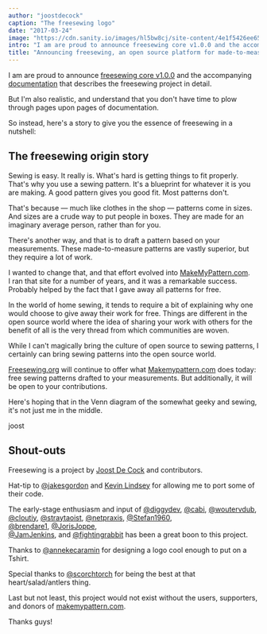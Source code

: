 ```yaml
---
author: "joostdecock"
caption: "The freesewing logo"
date: "2017-03-24"
image: "https://cdn.sanity.io/images/hl5bw8cj/site-content/4e1f5426ee6578ef31d9c18a1de9b4beef15836b-2000x1125.jpg"
intro: "I am are proud to announce freesewing core v1.0.0 and the accompanying documentation that describes the freesewing project in detail."
title: "Announcing freesewing, an open source platform for made-to-measure sewing patterns [No traducido]"
---
```


I am are proud to announce [freesewing core v1.0.0](https://github.com/freesewing/core) and the accompanying [documentation](/docs) that describes the freesewing project in detail.              

But I'm also realistic, and understand that you don't have time to plow through pages upon pages of documentation.

So instead, here's a story to give you the essence of freesewing in a nutshell:

## The freesewing origin story
Sewing is easy. It really is.
What's hard is getting things to fit properly.
That's why you use a sewing pattern.
It's a blueprint for whatever it is you are making.
A good pattern gives you good fit. Most patterns don't.

That's because &mdash; much like clothes in the shop &mdash; patterns come in sizes.
And sizes are a crude way to put people in boxes.
They are made for an imaginary average person, rather than for you.

There's another way, and that is to draft a pattern based on your measurements.
These made-to-measure patterns are vastly superior, but they require a lot of work.

I wanted to change that, and that effort evolved into [MakeMyPattern.com](https://makemypattern.com/).     
I ran that site for a number of years, and it was a remarkable success.
Probably helped by the fact that I gave away all patterns for free.

In the world of home sewing, it tends to require a bit of explaining why one would choose to give away their work for free.
Things are different in the open source world where the idea of sharing your work with others for the benefit of all is the very thread from which communities are woven.

While I can't magically bring the culture of open source to sewing patterns, I certainly can bring sewing patterns into the open source world.

[Freesewing.org](https://freesewing.org/) will continue to offer what [Makemypattern.com](https://makemypattern.com/) does today: free sewing patterns drafted to your measurements.
But additionally, it will be open to your contributions.

Here's hoping that in the Venn diagram of the somewhat geeky and sewing, it's not just me in the middle.

joost

## Shout-outs
Freesewing is a project by [Joost De Cock](https://github.com/joostdecock) and contributors.

Hat-tip to [@jakesgordon](https://github.com/jakesgordon) and [Kevin Lindsey](http://www.kevlindev.com) for allowing me to port some of their code.

The early-stage enthusiasm and input of
[@diggydev](https://github.com/diggydev),
[@cabi](https://github.com/cabi),
[@woutervdub](https://github.com/woutervdub),
[@cloutiy](https://github.com/cloutiy),
[@straytaoist](https://github.com/straytaoist),
[@netpraxis](https://github.com/netpraxis),
[@Stefan1960](https://github.com/Stefan1960),                                                             
[@brendare1](https://github.com/brendare1),
[@JorisJoppe](https://github.com/JorisJoppe),                                                             
[@JamJenkins](https://github.com/JamJenkins), and
[@fightingrabbit](https://github.com/fightingrabbit) has been a great boon to this project.

Thanks to [@annekecaramin](https://twitter.com/annekecaramin) for designing a logo cool enough to put on a  Tshirt.                                                                                                  

Special thanks to [@scorchtorch](https://twitter.com/scorchtorch) for being the best at that heart/salad/antlers thing.

Last but not least, this project would not exist without the users, supporters, and donors of [makemypattern.com](https://makemypattern.com/).

Thanks guys!
